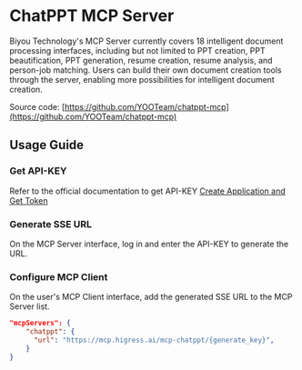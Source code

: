 # ChatPPT MCP Server

Biyou Technology's MCP Server currently covers 18 intelligent document processing interfaces, including but not limited to PPT creation, PPT beautification, PPT generation, resume creation, resume analysis, and person-job matching. Users can build their own document creation tools through the server, enabling more possibilities for intelligent document creation.

Source code: [https://github.com/YOOTeam/chatppt-mcp](https://github.com/YOOTeam/chatppt-mcp)

## Usage Guide

### Get API-KEY

Refer to the official documentation to get API-KEY [Create Application and Get Token](https://wiki.yoo-ai.com/mcp/McpServe/serve1.3.html)

### Generate SSE URL

On the MCP Server interface, log in and enter the API-KEY to generate the URL.

### Configure MCP Client

On the user's MCP Client interface, add the generated SSE URL to the MCP Server list.

```json
"mcpServers": {
    "chatppt": {
      "url": "https://mcp.higress.ai/mcp-chatppt/{generate_key}",
    }
}
```
